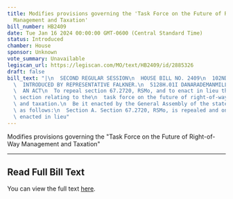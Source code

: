 ```yaml
---
title: Modifies provisions governing the 'Task Force on the Future of Right-of-Way
  Management and Taxation'
bill_number: HB2409
date: Tue Jan 16 2024 00:00:00 GMT-0600 (Central Standard Time)
status: Introduced
chamber: House
sponsor: Unknown
vote_summary: Unavailable
legiscan_url: https://legiscan.com/MO/text/HB2409/id/2885326
draft: false
bill_text: "|\n  SECOND REGULAR SESSION\n  HOUSE BILL NO. 2409\n  102ND GENERAL ASSEMBLY\n\
  \  INTRODUCED BY REPRESENTATIVE FALKNER.\n  5128H.01I DANARADEMANMILLER,ChiefClerk\n\
  \  AN ACT\n  To repeal section 67.2720, RSMo, and to enact in lieu thereof one new\
  \ section relating to the\n  task force on the future of right-of-way management\
  \ and taxation.\n  Be it enacted by the General Assembly of the state of Missouri,\
  \ as follows:\n  Section A. Section 67.2720, RSMo, is repealed and one new section\
  \ enacted in lieu"
---
```

Modifies provisions governing the "Task Force on the Future of Right-of-Way Management and Taxation"

---

## Read Full Bill Text

You can view the full text [here](https://legiscan.com/MO/text/HB2409/id/2885326).
